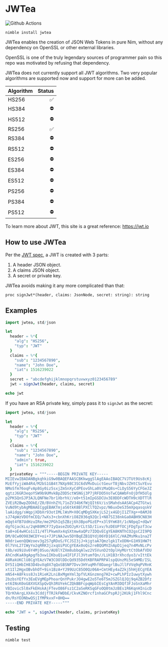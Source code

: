 # JWTea

![Github Actions](https://github.com/guzba/jwtea/workflows/Github%20Actions/badge.svg)

`nimble install jwtea`

JWTea enables the creation of JSON Web Tokens in pure Nim, without any dependency on OpenSSL or other external libraries.

OpenSSL is one of the truly legendary sources of programmer pain so this repo was motivated by refusing that dependency.

JWTea does not currently support all JWT algorithms. Two very popular algorithms are supported now and support for more can be added.

Algorithm | Status
--- | ---:
HS256 | ✅
HS384 | ⛔
HS512 | ⛔
RS256 | ✅
RS384 | ⛔
RS512 | ⛔
ES256 | ⛔
ES384 | ⛔
ES512 | ⛔
PS256 | ⛔
PS384 | ⛔
PS512 | ⛔

To learn more about JWT, this site is a great reference: https://jwt.io

## How to use JWTea

Per the [JWT spec](https://www.rfc-editor.org/rfc/rfc7519), a JWT is created with 3 parts:

1) A header JSON object.
2) A claims JSON object.
3) A secret or private key.

JWTea avoids making it any more complicated than that:

`proc signJwt*(header, claims: JsonNode, secret: string): string`

## Examples

```nim
import jwtea, std/json

let
  header = %*{
    "alg": "HS256",
    "typ": "JWT"
  }
  claims = %*{
    "sub": "1234567890",
    "name": "John Doe",
    "iat": 1516239022
  }
  secret = "abcdefghijklmnopqrstuvwxyz0123456789"
  jwt = signJwt(header, claims, secret)

echo jwt
```

If you have an RSA private key, simply pass it to `signJwt` as the secret:

```nim
import jwtea, std/json

let
  header = %*{
    "alg": "RS256",
    "typ": "JWT"
  }
  claims = %*{
    "sub": "1234567890",
    "name": "John Doe",
    "admin": true,
    "iat": 1516239022
  }
  privateKey = """-----BEGIN PRIVATE KEY-----
MIIEvwIBADANBgkqhkiG9w0BAQEFAASCBKkwggSlAgEAAoIBAQC7VJTUt9Us8cKj
MzEfYyjiWA4R4/M2bS1GB4t7NXp98C3SC6dVMvDuictGeurT8jNbvJZHtCSuYEvu
NMoSfm76oqFvAp8Gy0iz5sxjZmSnXyCdPEovGhLa0VzMaQ8s+CLOyS56YyCFGeJZ
qgtzJ6GR3eqoYSW9b9UMvkBpZODSctWSNGj3P7jRFDO5VoTwCQAWbFnOjDfH5Ulg
p2PKSQnSJP3AJLQNFNe7br1XbrhV//eO+t51mIpGSDCUv3E0DDFcWDTH9cXDTTlR
ZVEiR2BwpZOOkE/Z0/BVnhZYL71oZV34bKfWjQIt6V/isSMahdsAASACp4ZTGtwi
VuNd9tybAgMBAAECggEBAKTmjaS6tkK8BlPXClTQ2vpz/N6uxDeS35mXpqasqskV
laAidgg/sWqpjXDbXr93otIMLlWsM+X0CqMDgSXKejLS2jx4GDjI1ZTXg++0AMJ8
sJ74pWzVDOfmCEQ/7wXs3+cbnXhKriO8Z036q92Qc1+N87SI38nkGa0ABH9CN83H
mQqt4fB7UdHzuIRe/me2PGhIq5ZBzj6h3BpoPGzEP+x3l9YmK8t/1cN0pqI+dQwY
dgfGjackLu/2qH80MCF7IyQaseZUOJyKrCLtSD/Iixv/hzDEUPfOCjFDgTpzf3cw
ta8+oE4wHCo1iI1/4TlPkwmXx4qSXtmw4aQPz7IDQvECgYEA8KNThCO2gsC2I9PQ
DM/8Cw0O983WCDY+oi+7JPiNAJwv5DYBqEZB1QYdj06YD16XlC/HAZMsMku1na2T
N0driwenQQWzoev3g2S7gRDoS/FCJSI3jJ+kjgtaA7Qmzlgk1TxODN+G1H91HW7t
0l7VnL27IWyYo2qRRK3jzxqUiPUCgYEAx0oQs2reBQGMVZnApD1jeq7n4MvNLcPv
t8b/eU9iUv6Y4Mj0Suo/AU8lYZXm8ubbqAlwz2VSVunD2tOplHyMUrtCtObAfVDU
AhCndKaA9gApgfb3xw1IKbuQ1u4IF1FJl3VtumfQn//LiH1B3rXhcdyo3/vIttEk
48RakUKClU8CgYEAzV7W3COOlDDcQd935DdtKBFRAPRPAlspQUnzMi5eSHMD/ISL
DY5IiQHbIH83D4bvXq0X7qQoSBSNP7Dvv3HYuqMhf0DaegrlBuJllFVVq9qPVRnK
xt1Il2HgxOBvbhOT+9in1BzA+YJ99UzC85O0Qz06A+CmtHEy4aZ2kj5hHjECgYEA
mNS4+A8Fkss8Js1RieK2LniBxMgmYml3pfVLKGnzmng7H2+cwPLhPIzIuwytXywh
2bzbsYEfYx3EoEVgMEpPhoarQnYPukrJO4gwE2o5Te6T5mJSZGlQJQj9q4ZB2Dfz
et6INsK0oG8XVGXSpQvQh3RUYekCZQkBBFcpqWpbIEsCgYAnM3DQf3FJoSnXaMhr
VBIovic5l0xFkEHskAjFTevO86Fsz1C2aSeRKSqGFoOQ0tmJzBEs1R6KqnHInicD
TQrKhArgLXX4v3CddjfTRJkFWDbE/CkvKZNOrcf1nhaGCPspRJj2KUkj1Fhl9Cnc
dn/RsYEONbwQSjIfMPkvxF+8HQ==
-----END PRIVATE KEY-----"""

echo "JWT = ", signJwt(header, claims, privateKey)
```

## Testing

`nimble test`
